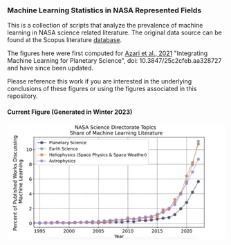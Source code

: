 
### Machine Learning Statistics in NASA Represented Fields

This is a collection of scripts that analyze the prevalence of machine learning in NASA science related literature. The original data source can be found at the Scopus literature [database](https://www.scopus.com/home.uri).

The figures here were first computed for [Azari et al., 2021](https://baas.aas.org/pub/2021n4i128/release/1?readingCollection=7272e5bb) "Integrating Machine Learning for Planetary Science", doi: 10.3847/25c2cfeb.aa328727 and have since been updated. 

Please reference this work if you are interested in the underlying conclusions of these figures or using the figures associated in this repository.  


#### Current Figure (Generated in Winter 2023)

<img width="1500" alt="img1" src="./Figures/CurrentFig.png">
